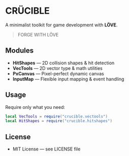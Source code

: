 
# CRÜCIBLE
A minimalist toolkit for game development with **LÖVE**.
>FORGE WITH LÖVE

## Modules

- **HitShapes** — 2D collision shapes & hit detection  
- **VecTools** — 2D vector type & math utilities  
- **PxCanvas** — Pixel-perfect dynamic canvas  
- **InputMap** — Flexible input mapping & event handling  

## Usage

Require only what you need:

```lua
local VecTools = require("crucible.vectools")
local HitShapes = require("crucible.hitshapes")
```

## License
- MIT License — see LICENSE file

